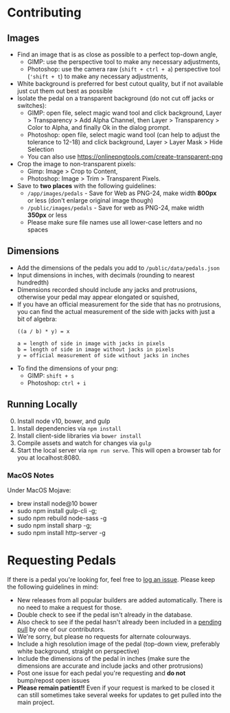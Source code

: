 # Contributing

## Images

-   Find an image that is as close as possible to a perfect top-down angle,
    -   GIMP: use the perspective tool to make any necessary adjustments,
    -   Photoshop: use the camera raw (`shift + ctrl + a`) perspective tool (`'shift + t`) to make any necessary adjustments,
-   White background is preferred for best cutout quality, but if not available just cut them out best as possible
-   Isolate the pedal on a transparent background (do not cut off jacks or switches):
    -   GIMP: open file, select magic wand tool and click background, Layer > Transparency > Add Alpha Channel, then Layer > Transparency > Color to Alpha, and finally Ok in the dialog prompt.
    -   Photoshop: open file, select magic wand tool (can help to adjust the tolerance to 12-18) and click background, Layer > Layer Mask > Hide Selection
    -   You can also use https://onlinepngtools.com/create-transparent-png
-   Crop the image to non-transparent pixels:
    -   Gimp: Image > Crop to Content,
    -   Photoshop: Image > Trim > Transparent Pixels.
-   Save to **two places** with the following guidelines:
    -   `/app/images/pedals` - Save for Web as PNG-24, make width **800px** or less (don't enlarge original image though)
    -   `/public/images/pedals` - Save for web as PNG-24, make width **350px** or less
    -   Please make sure file names use all lower-case letters and no spaces

## Dimensions

-   Add the dimensions of the pedals you add to `/public/data/pedals.json`
-   Input dimensions in inches, with decimals (rounding to nearest hundredth)
-   Dimensions recorded should include any jacks and protrusions, otherwise your pedal may appear elongated or squished,
-   If you have an official measurement for the side that has no protrusions, you can find the actual measurement of the side with jacks with just a bit of algebra:
    ```
    ((a / b) * y) = x

    a = length of side in image with jacks in pixels
    b = length of side in image without jacks in pixels
    y = official measurement of side without jacks in inches
    ```
-   To find the dimensions of your png:
    -   GIMP: `shift + s`
    -   Photoshop: `ctrl + i`


## Running Locally

0. Install node v10, bower, and gulp
1. Install dependencies via `npm install`
2. Install client-side libraries via `bower install`
3. Compile assets and watch for changes via `gulp`
4. Start the local server via `npm run serve`. This will open a browser tab for you at localhost:8080.

### MacOS Notes

Under MacOS Mojave:

-   brew install node@10 bower
-   sudo npm install gulp-cli -g;
-   sudo npm rebuild node-sass -g
-   sudo npm install sharp -g;
-   sudo npm install http-server -g

# Requesting Pedals

If there is a pedal you're looking for, feel free to [log an issue](https://github.com/PedalPlayground/PedalPlayground.github.io/issues). Please keep the following guidelines in mind:

-   New releases from all popular builders are added automatically.  There is no need to make a request for those.
-   Double check to see if the pedal isn't already in the database.
-   Also check to see if the pedal hasn't already been included in a [pending pull](https://github.com/PedalPlayground/PedalPlayground.github.io/pulls) by one of our contributors.
-   We're sorry, but please no requests for alternate colourways.
-   Include a high resolution image of the pedal (top-down view, preferably white background, straight on perspective)
-   Include the dimensions of the pedal in inches (make sure the dimensions are accurate and include jacks and other protrusions)
-   Post one issue for each pedal you're requesting and **do not** bump/repost open issues
-   **Please remain patient!!**  Even if your request is marked to be closed it can still sometimes take several weeks for updates to get pulled into the main project.